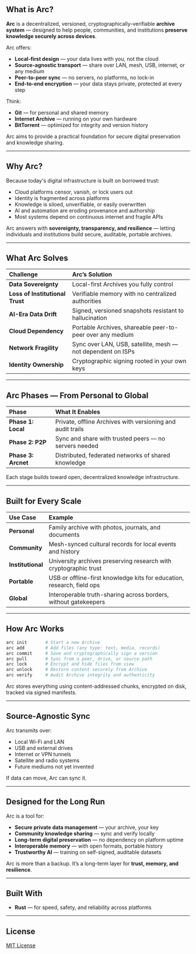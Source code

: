 ## What is Arc?

**Arc** is a decentralized, versioned, cryptographically-verifiable **archive system** —
designed to help people, communities, and institutions **preserve knowledge securely across devices**.

Arc offers:

* **Local-first design** — your data lives with you, not the cloud
* **Source-agnostic transport** — share over LAN, mesh, USB, internet, or any medium
* **Peer-to-peer sync** — no servers, no platforms, no lock-in
* **End-to-end encryption** — your data stays private, protected at every step

Think:

* **Git** — for personal and shared memory
* **Internet Archive** — running on your own hardware
* **BitTorrent** — optimized for integrity and version history

Arc aims to provide a practical foundation for secure digital preservation and knowledge sharing.

---

## Why Arc?

Because today's digital infrastructure is built on borrowed trust:

* Cloud platforms censor, vanish, or lock users out
* Identity is fragmented across platforms
* Knowledge is siloed, unverifiable, or easily overwritten
* AI and automation are eroding provenance and authorship
* Most systems depend on continuous internet and fragile APIs

Arc answers with **sovereignty, transparency, and resilience** —
letting individuals and institutions build secure, auditable, portable archives.

---

## What Arc Solves

| Challenge                       | Arc’s Solution                                              |
| :------------------------------ | :---------------------------------------------------------- |
| **Data Sovereignty**            | Local-first Archives you fully control                      |
| **Loss of Institutional Trust** | Verifiable memory with no centralized authorities           |
| **AI-Era Data Drift**           | Signed, versioned snapshots resistant to hallucination      |
| **Cloud Dependency**            | Portable Archives, shareable peer-to-peer over any medium   |
| **Network Fragility**           | Sync over LAN, USB, satellite, mesh — not dependent on ISPs |
| **Identity Ownership**          | Cryptographic signing rooted in your own keys               |

---

## Arc Phases — From Personal to Global

| Phase               | What It Enables                                            |
| :------------------ | :--------------------------------------------------------- |
| **Phase 1: Local**  | Private, offline Archives with versioning and audit trails |
| **Phase 2: P2P**    | Sync and share with trusted peers — no servers needed      |
| **Phase 3: Arcnet** | Distributed, federated networks of shared knowledge        |

Each stage builds toward open, decentralized knowledge infrastructure.

---

## Built for Every Scale

| Use Case          | Example                                                                |
| :---------------- | :--------------------------------------------------------------------- |
| **Personal**      | Family archive with photos, journals, and documents                    |
| **Community**     | Mesh-synced cultural records for local events and history              |
| **Institutional** | University archives preserving research with cryptographic trust       |
| **Portable**      | USB or offline-first knowledge kits for education, research, field ops |
| **Global**        | Interoperable truth-sharing across borders, without gatekeepers        |

---

## How Arc Works

```bash
arc init       # Start a new Archive
arc add        # Add files (any type: text, media, records)
arc commit     # Save and cryptographically sign a version
arc pull       # Sync from a peer, drive, or source path
arc lock       # Encrypt and hide files from view
arc unlock     # Restore content securely from Archive
arc verify     # Audit Archive integrity and authenticity
```

Arc stores everything using content-addressed chunks, encrypted on disk, tracked via signed manifests.

---

## Source-Agnostic Sync

Arc transmits over:

* Local Wi-Fi and LAN
* USB and external drives
* Internet or VPN tunnels
* Satellite and radio systems
* Future mediums not yet invented

If data can move, Arc can sync it.

---

## Designed for the Long Run

Arc is a tool for:

* **Secure private data management** — your archive, your key
* **Community knowledge sharing** — sync and verify locally
* **Long-term digital preservation** — no dependency on platform uptime
* **Interoperable memory** — with open formats, portable history
* **Trustworthy AI** — training on self-signed, auditable datasets

Arc is more than a backup.
It’s a long-term layer for **trust, memory, and resilience**.

---

## Built With

* **Rust** — for speed, safety, and reliability across platforms

---

## License

[MIT License](LICENSE)
